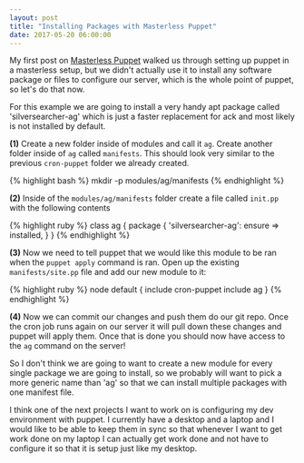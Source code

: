 ```yaml
---
layout: post
title: "Installing Packages with Masterless Puppet"
date: 2017-05-20 06:00:00
---
```


My first post on [Masterless
Puppet](https://blog.blakeerickson.com/t/masterless-puppet-on-ubuntu-16-04/13)
walked us through setting up puppet in a masterless setup, but we didn't
actually use it to install any software package or files to configure our
server, which is the whole point of puppet, so let's do that now.

For this example we are going to install a very handy apt package called
'silversearcher-ag' which is just a faster replacement for ack and most likely
is not installed by default.

**(1)** Create a new folder inside of modules and call it `ag`. Create another
folder inside of `ag` called `manifests`. This should look very similar to the
previous `cron-puppet` folder we already created.

{% highlight bash %}
mkdir -p modules/ag/manifests
{% endhighlight %}

**(2)** Inside of the `modules/ag/manifests` folder create a file called
`init.pp` with the following contents

{% highlight ruby %}
class ag {
  package { 'silversearcher-ag':
    ensure => installed,
  }
}
{% endhighlight %}

**(3)** Now we need to tell puppet that we would like this module to be ran
when the `puppet apply` command is ran. Open up the existing
`manifests/site.pp` file and add our new module to it:


{% highlight ruby %}
node default {
  include cron-puppet
  include ag
}
{% endhighlight %}


**(4)** Now we can commit our changes and push them do our git repo. Once the
cron job runs again on our server it will pull down these changes and puppet
will apply them. Once that is done you should now have access to the `ag`
command on the server!

So I don't think we are going to want to create a new module for every single
package we are going to install, so we probably will want to pick a more
generic name than 'ag' so that we can install multiple packages with one
manifest file.

I think one of the next projects I want to work on is configuring my dev
environment with puppet. I currently have a desktop and a laptop and I would
like to be able to keep them in sync so that whenever I want to get work done
on my laptop I can actually get work done and not have to configure it so that
it is setup just like my desktop.
